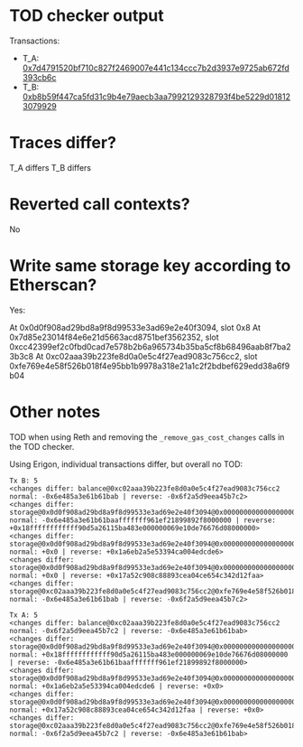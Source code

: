 # TOD checker output

Transactions:
- T_A: [0x7d4791520bf710c827f2469007e441c134ccc7b2d3937e9725ab672fd393cb6c](https://etherscan.io/tx/0x7d4791520bf710c827f2469007e441c134ccc7b2d3937e9725ab672fd393cb6c)
- T_B: [0xb8b59f447ca5fd31c9b4e79aecb3aa7992129328793f4be5229d018123079929](https://etherscan.io/tx/0xb8b59f447ca5fd31c9b4e79aecb3aa7992129328793f4be5229d018123079929)

# Traces differ?

T_A differs
T_B differs

# Reverted call contexts?

No

# Write same storage key according to Etherscan?

Yes:

At 0x0d0f908ad29bd8a9f8d99533e3ad69e2e40f3094, slot 0x8
At 0x7d85e23014f84e6e21d5663acd8751bef3562352, slot 0xcc42399ef2c0fbd0cad7e578b2b6a965734b35ba5cf8b68496aab8f7ba23b3c8
At 0xc02aaa39b223fe8d0a0e5c4f27ead9083c756cc2, slot 0xfe769e4e58f526b018f4e95bb1b9978a318e21a1c2f2bdbef629edd38a6f9b04

# Other notes

TOD when using Reth and removing the `_remove_gas_cost_changes` calls in the TOD checker.

Using Erigon, individual transactions differ, but overall no TOD:

```
Tx B: 5
<changes differ: balance@0xc02aaa39b223fe8d0a0e5c4f27ead9083c756cc2 normal: -0x6e485a3e61b61bab | reverse: -0x6f2a5d9eea45b7c2>
<changes differ: storage@0x0d0f908ad29bd8a9f8d99533e3ad69e2e40f3094@0x0000000000000000000000000000000000000000000000000000000000000008 normal: -0x6e485a3e61b61baafffffff961ef21899892f8000000 | reverse: +0x18ffffffffffff90d5a26115ba483e000000069e10de76676d08000000>
<changes differ: storage@0x0d0f908ad29bd8a9f8d99533e3ad69e2e40f3094@0x0000000000000000000000000000000000000000000000000000000000000009 normal: +0x0 | reverse: +0x1a6eb2a5e53394ca004edcde6>
<changes differ: storage@0x0d0f908ad29bd8a9f8d99533e3ad69e2e40f3094@0x000000000000000000000000000000000000000000000000000000000000000a normal: +0x0 | reverse: +0x17a52c908c88893cea04ce654c342d12faa>
<changes differ: storage@0xc02aaa39b223fe8d0a0e5c4f27ead9083c756cc2@0xfe769e4e58f526b018f4e95bb1b9978a318e21a1c2f2bdbef629edd38a6f9b04 normal: -0x6e485a3e61b61bab | reverse: -0x6f2a5d9eea45b7c2>

Tx A: 5
<changes differ: balance@0xc02aaa39b223fe8d0a0e5c4f27ead9083c756cc2 normal: -0x6f2a5d9eea45b7c2 | reverse: -0x6e485a3e61b61bab>
<changes differ: storage@0x0d0f908ad29bd8a9f8d99533e3ad69e2e40f3094@0x0000000000000000000000000000000000000000000000000000000000000008 normal: +0x18ffffffffffff90d5a26115ba483e000000069e10de76676d08000000 | reverse: -0x6e485a3e61b61baafffffff961ef21899892f8000000>
<changes differ: storage@0x0d0f908ad29bd8a9f8d99533e3ad69e2e40f3094@0x0000000000000000000000000000000000000000000000000000000000000009 normal: +0x1a6eb2a5e53394ca004edcde6 | reverse: +0x0>
<changes differ: storage@0x0d0f908ad29bd8a9f8d99533e3ad69e2e40f3094@0x000000000000000000000000000000000000000000000000000000000000000a normal: +0x17a52c908c88893cea04ce654c342d12faa | reverse: +0x0>
<changes differ: storage@0xc02aaa39b223fe8d0a0e5c4f27ead9083c756cc2@0xfe769e4e58f526b018f4e95bb1b9978a318e21a1c2f2bdbef629edd38a6f9b04 normal: -0x6f2a5d9eea45b7c2 | reverse: -0x6e485a3e61b61bab>
```